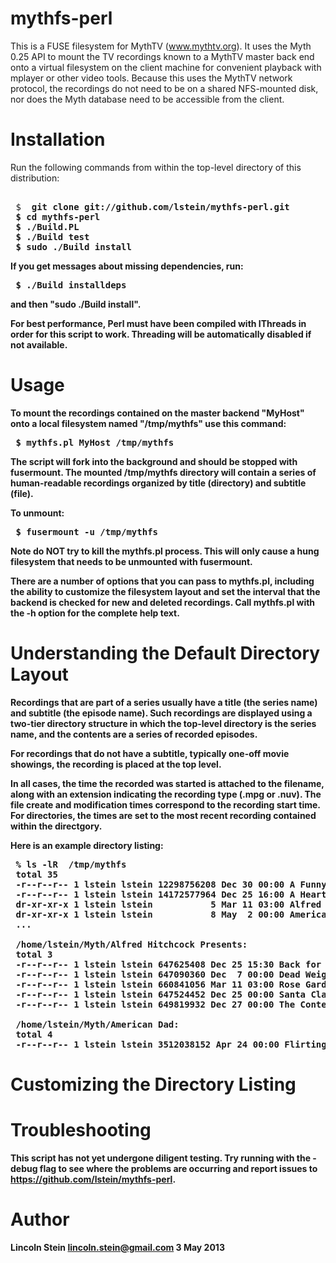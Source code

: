 mythfs-perl
===========

This is a FUSE filesystem for MythTV (www.mythtv.org).  It uses the
Myth 0.25 API to mount the TV recordings known to a MythTV master back
end onto a virtual filesystem on the client machine for convenient
playback with mplayer or other video tools. Because this uses the
MythTV network protocol, the recordings do not need to be on a shared
NFS-mounted disk, nor does the Myth database need to be accessible
from the client.

Installation
============

Run the following commands from within the top-level directory of this
distribution:

 <pre> 
 $ <b> git clone git://github.com/lstein/mythfs-perl.git
 $ <b>cd mythfs-perl</b>
 $ <b>./Build.PL</b>
 $ <b>./Build test</b>
 $ <b>sudo ./Build install</b>
</pre>

If you get messages about missing dependencies, run:

<pre>
 $ <b>./Build installdeps</b>
</pre>

and then "sudo ./Build install".

For best performance, Perl must have been compiled with IThreads in
order for this script to work. Threading will be automatically
disabled if not available.

Usage
=====

To mount the recordings contained on the master backend "MyHost" onto
a local filesystem named "/tmp/mythfs" use this command:

<pre>
 $ <b>mythfs.pl MyHost /tmp/mythfs</b>
</pre>

The script will fork into the background and should be stopped with
fusermount. The mounted /tmp/mythfs directory will contain a series of
human-readable recordings organized by title (directory) and subtitle
(file). 

To unmount:

<pre>
 $ <b>fusermount -u /tmp/mythfs</b>
</pre>

Note do NOT try to kill the mythfs.pl process. This will only cause a
hung filesystem that needs to be unmounted with fusermount.

There are a number of options that you can pass to mythfs.pl,
including the ability to customize the filesystem layout and set the
interval that the backend is checked for new and deleted
recordings. Call mythfs.pl with the -h option for the complete help
text.

Understanding the Default Directory Layout
==========================================

Recordings that are part of a series usually have a title (the series
name) and subtitle (the episode name). Such recordings are displayed
using a two-tier directory structure in which the top-level directory
is the series name, and the contents are a series of recorded
episodes.

For recordings that do not have a subtitle, typically one-off movie
showings, the recording is placed at the top level.

In all cases, the time the recorded was started is attached to the
filename, along with an extension indicating the recording type (.mpg
or .nuv). The file create and modification times correspond to the
recording start time. For directories, the times are set to the most
recent recording contained within the directgory.

Here is an example directory listing:

<pre>
 % <b>ls -lR  /tmp/mythfs</b>
 total 35
 -r--r--r-- 1 lstein lstein 12298756208 Dec 30 00:00 A Funny Thing Happened on the Way to the Forum 2012-12-30-00:00.mpg
 -r--r--r-- 1 lstein lstein 14172577964 Dec 25 16:00 A Heartland Christmas 2012-12-25-16:00.mpg
 dr-xr-xr-x 1 lstein lstein           5 Mar 11 03:00 Alfred Hitchcock Presents
 dr-xr-xr-x 1 lstein lstein           8 May  2 00:00 American Dad
 ...

 /home/lstein/Myth/Alfred Hitchcock Presents:
 total 3
 -r--r--r-- 1 lstein lstein 647625408 Dec 25 15:30 Back for Christmas 2012-12-25-15:30.mpg
 -r--r--r-- 1 lstein lstein 647090360 Dec  7 00:00 Dead Weight 2012-12-07-00:00.mpg
 -r--r--r-- 1 lstein lstein 660841056 Mar 11 03:00 Rose Garden 2013-03-11-03:00.mpg
 -r--r--r-- 1 lstein lstein 647524452 Dec 25 00:00 Santa Claus and the 10th Ave. Kid 2012-12-25-00:00.mpg
 -r--r--r-- 1 lstein lstein 649819932 Dec 27 00:00 The Contest of Aaron Gold 2012-12-27-00:00.mpg

 /home/lstein/Myth/American Dad:
 total 4
 -r--r--r-- 1 lstein lstein 3512038152 Apr 24 00:00 Flirting With Disaster 2013-04-24-00:00.mpg
</pre>

Customizing the Directory Listing
=================================

Troubleshooting
===============

This script has not yet undergone diligent testing. Try running with
the -debug flag to see where the problems are occurring and report
issues to https://github.com/lstein/mythfs-perl.

Author
======

Lincoln Stein <lincoln.stein@gmail.com>
3 May 2013

